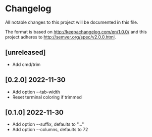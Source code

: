 # Changelog
All notable changes to this project will be documented in this file.

The format is based on http://keepachangelog.com/en/1.0.0/
and this project adheres to http://semver.org/spec/v2.0.0.html.

## [unreleased]

- Add cmd/trim

## [0.2.0] 2022-11-30

- Add option --tab-width
- Reset terminal coloring if trimmed

## [0.1.0] 2022-11-30

- Add option --suffix, defaults to "..."
- Add option --columns, defaults to 72
